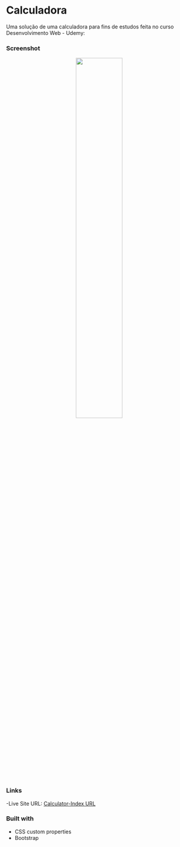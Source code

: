 # Calculadora
Uma solução de uma calculadora para fins de estudos feita no curso Desenvolvimento Web - Udemy:

### Screenshot
<p align="center">
  <img width="50%" src="https://user-images.githubusercontent.com/88755473/137040542-69c749a1-a5dd-4743-b247-21889c090917.png">
</p>

### Links

-Live Site URL: [Calculator-Index URL](https://gabmotamelo.github.io/App_Calculator/)

### Built with

- CSS custom properties
- Bootstrap
